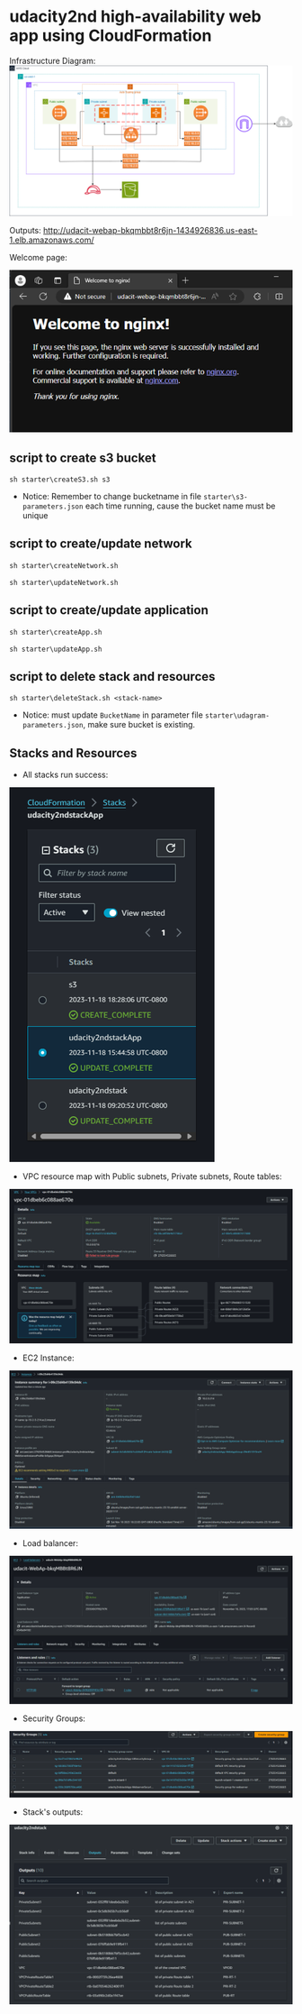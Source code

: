 # udacity2nd high-availability web app using CloudFormation

Infrastructure Diagram: ![](Udacity_2nd.drawio.png)

Outputs: http://udacit-webap-bkqmbbt8r6jn-1434926836.us-east-1.elb.amazonaws.com/

Welcome page:

![](WelcomeToNGinx.png)


## script to create s3 bucket 
```
sh starter\createS3.sh s3
```

* Notice: Remember to change bucketname in file `starter\s3-parameters.json` each time running, cause the bucket name must be unique

## script to create/update network

```
sh starter\createNetwork.sh
```
```
sh starter\updateNetwork.sh
```

## script to create/update application
```
sh starter\createApp.sh
```
```
sh starter\updateApp.sh
```

## script to delete stack and resources
```
sh starter\deleteStack.sh <stack-name>
```

* Notice: must update `BucketName` in parameter file `starter\udagram-parameters.json`, make sure bucket is existing.

## Stacks and Resources

* All stacks run success: 

![](AllStackRunSuccess.png)

* VPC resource map with Public subnets, Private subnets, Route tables:

![](VPC.png)

* EC2 Instance: 

![](EC2Instance.png)

* Load balancer:

![](LoadBalancer.png)

* Security Groups:

![](SecurityGroups.png)

* Stack's outputs:

![](StackOutput.png)

